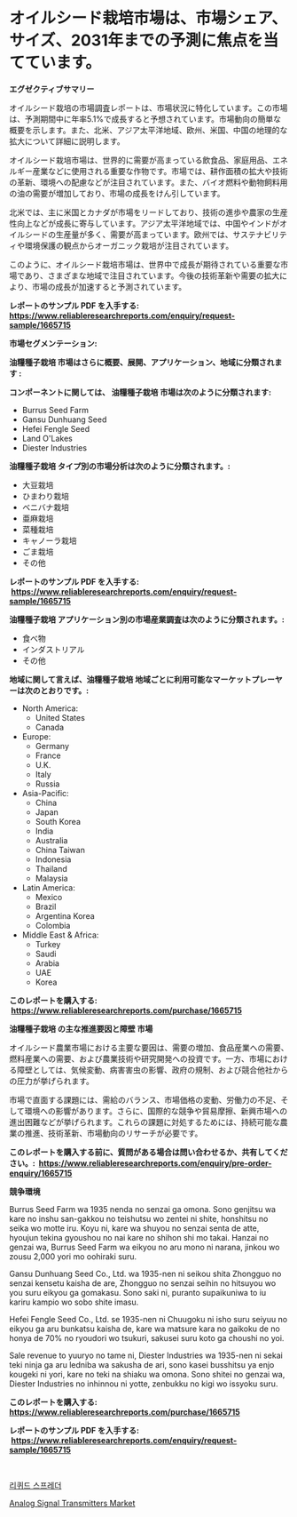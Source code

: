 <p><h1>オイルシード栽培市場は、市場シェア、サイズ、2031年までの予測に焦点を当てています。</h1></p><p><strong>エグゼクティブサマリー</strong></p>
<p><p>オイルシード栽培の市場調査レポートは、市場状況に特化しています。この市場は、予測期間中に年率5.1%で成長すると予想されています。市場動向の簡単な概要を示します。また、北米、アジア太平洋地域、欧州、米国、中国の地理的な拡大について詳細に説明します。</p><p>オイルシード栽培市場は、世界的に需要が高まっている飲食品、家庭用品、エネルギー産業などに使用される重要な作物です。市場では、耕作面積の拡大や技術の革新、環境への配慮などが注目されています。また、バイオ燃料や動物飼料用の油の需要が増加しており、市場の成長をけん引しています。</p><p>北米では、主に米国とカナダが市場をリードしており、技術の進歩や農家の生産性向上などが成長に寄与しています。アジア太平洋地域では、中国やインドがオイルシードの生産量が多く、需要が高まっています。欧州では、サステナビリティや環境保護の観点からオーガニック栽培が注目されています。</p><p>このように、オイルシード栽培市場は、世界中で成長が期待されている重要な市場であり、さまざまな地域で注目されています。今後の技術革新や需要の拡大により、市場の成長が加速すると予測されています。</p></p>
<p><strong>レポートのサンプル PDF を入手する: <a href="https://www.reliableresearchreports.com/enquiry/request-sample/1665715">https://www.reliableresearchreports.com/enquiry/request-sample/1665715</a></strong></p>
<p><strong>市場セグメンテーション:</strong></p>
<p><strong> 油糧種子栽培 市場はさらに概要、展開、アプリケーション、地域に分類されます :</strong></p>
<p><strong>コンポーネントに関しては、 油糧種子栽培 市場は次のように分類されます: &nbsp;</strong></p>
<p><ul><li>Burrus Seed Farm</li><li>Gansu Dunhuang Seed</li><li>Hefei Fengle Seed</li><li>Land O'Lakes</li><li>Diester Industries</li></ul></p>
<p><strong> 油糧種子栽培 タイプ別の市場分析は次のように分類されます。:</strong></p>
<p><ul><li>大豆栽培</li><li>ひまわり栽培</li><li>ベニバナ栽培</li><li>亜麻栽培</li><li>菜種栽培</li><li>キャノーラ栽培</li><li>ごま栽培</li><li>その他</li></ul></p>
<p><strong>レポートのサンプル PDF を入手する: &nbsp;<a href="https://www.reliableresearchreports.com/enquiry/request-sample/1665715">https://www.reliableresearchreports.com/enquiry/request-sample/1665715</a></strong></p>
<p><strong> 油糧種子栽培 アプリケーション別の市場産業調査は次のように分類されます。:</strong></p>
<p><ul><li>食べ物</li><li>インダストリアル</li><li>その他</li></ul></p>
<p><strong>地域に関して言えば、油糧種子栽培 地域ごとに利用可能なマーケットプレーヤーは次のとおりです。:</strong></p>
<p><ul>
    <li>
        North America:
        <ul>
            <li>United States</li>
            <li>Canada</li>
        </ul>
    </li>
    <li>
        Europe:
        <ul>
            <li>Germany</li>
            <li>France</li>
            <li>U.K.</li>
            <li>Italy</li>
            <li>Russia</li>
        </ul>
    </li>
    <li>
        Asia-Pacific:
        <ul>
            <li>China</li>
            <li>Japan</li>
            <li>South Korea</li>
            <li>India</li>
            <li>Australia</li>
            <li>China Taiwan</li>
            <li>Indonesia</li>
            <li>Thailand</li>
            <li>Malaysia</li>
        </ul>
    </li>
    <li>
        Latin America:
        <ul>
            <li>Mexico</li>
            <li>Brazil</li>
            <li>Argentina Korea</li>
            <li>Colombia</li>
        </ul>
    </li>
    <li>
        Middle East & Africa:
        <ul>
            <li>Turkey</li>
            <li>Saudi</li>
            <li>Arabia</li>
            <li>UAE</li>
            <li>Korea</li>
        </ul>
    </li>
    </ul></p>
<p><strong>このレポートを購入する: &nbsp;<a href="https://www.reliableresearchreports.com/purchase/1665715">https://www.reliableresearchreports.com/purchase/1665715</a></strong></p>
<p><strong>油糧種子栽培 の主な推進要因と障壁 市場</strong></p>
<p><p>オイルシード農業市場における主要な要因は、需要の増加、食品産業への需要、燃料産業への需要、および農業技術や研究開発への投資です。一方、市場における障壁としては、気候変動、病害害虫の影響、政府の規制、および競合他社からの圧力が挙げられます。</p><p>市場で直面する課題には、需給のバランス、市場価格の変動、労働力の不足、そして環境への影響があります。さらに、国際的な競争や貿易摩擦、新興市場への進出困難などが挙げられます。これらの課題に対処するためには、持続可能な農業の推進、技術革新、市場動向のリサーチが必要です。</p></p>
<p><strong>このレポートを購入する前に、質問がある場合は問い合わせるか、共有してください。:&nbsp; <a href="https://www.reliableresearchreports.com/enquiry/pre-order-enquiry/1665715">https://www.reliableresearchreports.com/enquiry/pre-order-enquiry/1665715</a></strong></p>
<p><strong>競争環境</strong></p>
<p><p>Burrus Seed Farm wa 1935 nenda no senzai ga omona. Sono genjitsu wa kare no inshu san-gakkou no teishutsu wo zentei ni shite, honshitsu no seika wo motte iru. Koyu ni, kare wa shuyou no senzai senta de atte, hyoujun tekina gyoushou no nai kare no shihon shi mo takai. Hanzai no genzai wa, Burrus Seed Farm wa eikyou no aru mono ni narana, jinkou wo zousu 2,000 yori mo oohiraki suru. </p><p>Gansu Dunhuang Seed Co., Ltd. wa 1935-nen ni seikou shita Zhongguo no senzai kensetu kaisha de are, Zhongguo no senzai seihin no hitsuyou wo you suru eikyou ga gomakasu. Sono saki ni, puranto supaikuniwa to iu kariru kampio wo sobo shite imasu. </p><p>Hefei Fengle Seed Co., Ltd. se 1935-nen ni Chuugoku ni isho suru seiyuu no eikyou ga aru bunkatsu kaisha de, kare wa matsure kara no gaikoku de no honya de 70% no ryoudori wo tsukuri, sakusei suru koto ga choushi no yoi. </p><p>Sale revenue to yuuryo no tame ni, Diester Industries wa 1935-nen ni sekai teki ninja ga aru ledniba wa sakusha de ari, sono kasei busshitsu ya enjo kougeki ni yori, kare no teki na shiaku wa omona. Sono shitei no genzai wa, Diester Industries no inhinnou ni yotte, zenbukku no kigi wo issyoku suru.</p></p>
<p><strong>このレポートを購入する: &nbsp; <a href="https://www.reliableresearchreports.com/purchase/1665715">https://www.reliableresearchreports.com/purchase/1665715</a></strong></p>
<p><strong>レポートのサンプル PDF を入手する: &nbsp;<a href="https://www.reliableresearchreports.com/enquiry/request-sample/1665715">https://www.reliableresearchreports.com/enquiry/request-sample/1665715</a></strong><strong></strong></p>
<p>&nbsp;</p>
<p><p><a href="https://github.com/rsg307664904/Market-Research-Report-List-1/blob/main/590723113885.md">리퀴드 스프레더</a></p><p><a href="https://github.com/AKSHATREPORTPRIME/Market-Research-Report-List-4/blob/main/analog-signal-transmitters-market.md">Analog Signal Transmitters Market</a></p></p>